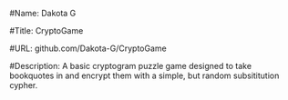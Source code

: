 
#Name: Dakota G

#Title: CryptoGame

#URL: github.com/Dakota-G/CryptoGame

#Description: A basic cryptogram puzzle game designed to take bookquotes in and encrypt them with a simple, but random subsititution cypher. 

 